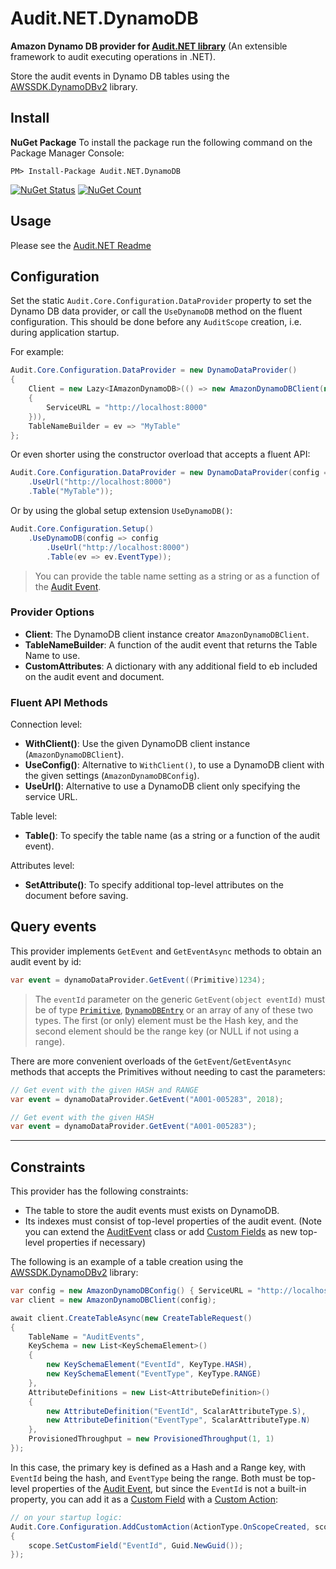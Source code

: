 # Audit.NET.DynamoDB
**Amazon Dynamo DB provider for [Audit.NET library](https://github.com/thepirat000/Audit.NET)** (An extensible framework to audit executing operations in .NET).

Store the audit events in Dynamo DB tables using the [AWSSDK.DynamoDBv2](https://www.nuget.org/packages/AWSSDK.DynamoDBv2/) library.

## Install

**NuGet Package** 
To install the package run the following command on the Package Manager Console:

```
PM> Install-Package Audit.NET.DynamoDB
```

[![NuGet Status](https://img.shields.io/nuget/v/Audit.NET.DynamoDB.svg?style=flat)](https://www.nuget.org/packages/Audit.NET.DynamoDB/)
[![NuGet Count](https://img.shields.io/nuget/dt/Audit.NET.DynamoDB.svg)](https://www.nuget.org/packages/Audit.NET.DynamoDB/)

## Usage
Please see the [Audit.NET Readme](https://github.com/thepirat000/Audit.NET#usage)

## Configuration
Set the static `Audit.Core.Configuration.DataProvider` property to set the Dynamo DB data provider, or call the `UseDynamoDB` 
method on the fluent configuration. This should be done before any `AuditScope` creation, i.e. during application startup.


For example:
```c#
Audit.Core.Configuration.DataProvider = new DynamoDataProvider()
{
    Client = new Lazy<IAmazonDynamoDB>(() => new AmazonDynamoDBClient(new AmazonDynamoDBConfig() 
    { 
        ServiceURL = "http://localhost:8000" 
    })),
    TableNameBuilder = ev => "MyTable"
};
```

Or even shorter using the constructor overload that accepts a fluent API:

```c#
Audit.Core.Configuration.DataProvider = new DynamoDataProvider(config => config
    .UseUrl("http://localhost:8000")
    .Table("MyTable"));
```


Or by using the global setup extension `UseDynamoDB()`:
```c#
Audit.Core.Configuration.Setup()
    .UseDynamoDB(config => config
        .UseUrl("http://localhost:8000")
        .Table(ev => ev.EventType));
```

> You can provide the table name setting as a string or as a function of the [Audit Event](https://github.com/thepirat000/Audit.NET#usage).


### Provider Options

- **Client**: The DynamoDB client instance creator `AmazonDynamoDBClient`. 
- **TableNameBuilder**: A function of the audit event that returns the Table Name to use.
- **CustomAttributes**: A dictionary with any additional field to eb included on the audit event and document.

### Fluent API Methods

Connection level:
- **WithClient()**: Use the given DynamoDB client instance (`AmazonDynamoDBClient`).
- **UseConfig()**: Alternative to `WithClient()`, to use a DynamoDB client with the given settings (`AmazonDynamoDBConfig`).
- **UseUrl()**: Alternative to use a DynamoDB client only specifying the service URL.

Table level:
- **Table()**: To specify the table name (as a string or a function of the audit event).

Attributes level:
- **SetAttribute()**: To specify additional top-level attributes on the document before saving.

## Query events

This provider implements `GetEvent` and `GetEventAsync` methods to obtain an audit event by id:

```c#
var event = dynamoDataProvider.GetEvent((Primitive)1234);
```

> The `eventId` parameter on the generic `GetEvent(object eventId)` must be of type [`Primitive`](https://docs.aws.amazon.com/sdkfornet/v3/apidocs/items/DynamoDBv2/TPrimitive.html), 
> [`DynamoDBEntry`](https://docs.aws.amazon.com/sdkfornet1/latest/apidocs/html/T_Amazon_DynamoDB_DocumentModel_DynamoDBEntry.htm) or an array of any of these two types. 
> The first (or only) element must be the Hash key, and the second element should be the range key (or NULL if not using a range).

There are more convenient overloads of the `GetEvent`/`GetEventAsync` methods that accepts the Primitives without needing to cast the parameters:

```c#
// Get event with the given HASH and RANGE
var event = dynamoDataProvider.GetEvent("A001-005283", 2018);
```

```c#
// Get event with the given HASH
var event = dynamoDataProvider.GetEvent("A001-005283");
```



--------

## Constraints

This provider has the following constraints:

- The table to store the audit events must exists on DynamoDB. 
- Its indexes must consist of top-level properties of the audit event. 
(Note you can extend the [AuditEvent](https://github.com/thepirat000/Audit.NET/blob/master/src/Audit.NET/AuditEvent.cs) class or add [Custom Fields](https://github.com/thepirat000/Audit.NET#custom-fields-and-comments) as new top-level properties if necessary) 

The following is an example of a table creation using the [AWSSDK.DynamoDBv2](https://www.nuget.org/packages/AWSSDK.DynamoDBv2/) library:


```c#
var config = new AmazonDynamoDBConfig() { ServiceURL = "http://localhost:8000" };
var client = new AmazonDynamoDBClient(config);

await client.CreateTableAsync(new CreateTableRequest()
{
    TableName = "AuditEvents",
    KeySchema = new List<KeySchemaElement>()
    {
        new KeySchemaElement("EventId", KeyType.HASH),
        new KeySchemaElement("EventType", KeyType.RANGE)
    },
    AttributeDefinitions = new List<AttributeDefinition>()
    {
        new AttributeDefinition("EventId", ScalarAttributeType.S),
        new AttributeDefinition("EventType", ScalarAttributeType.N)
    },
    ProvisionedThroughput = new ProvisionedThroughput(1, 1)
});
```

In this case, the primary key is defined as a Hash and a Range key, with `EventId` being the hash, 
and `EventType` being the range. 
Both must be top-level properties of the [Audit Event](https://github.com/thepirat000/Audit.NET#usage), 
but since the `EventId` is not a built-in property, you can add it as a [Custom Field](https://github.com/thepirat000/Audit.NET#custom-fields-and-comments) with a [Custom Action](https://github.com/thepirat000/Audit.NET#custom-actions):


```c#
// on your startup logic:
Audit.Core.Configuration.AddCustomAction(ActionType.OnScopeCreated, scope =>
{
    scope.SetCustomField("EventId", Guid.NewGuid());
});
```



